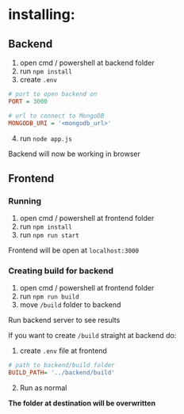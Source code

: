 # installing:

## Backend

1. open cmd / powershell at backend folder
2. run `npm install`
3. create `.env`
```ini
# port to open backend on
PORT = 3000

# url to connect to MongoDB
MONGODB_URI = '<mongodb_url>'
```
4. run `node app.js`

Backend will now be working in browser

## Frontend

### Running

1. open cmd / powershell at frontend folder
2. run `npm install`
3. run `npm run start`

Frontend will be open at `localhost:3000`

### Creating build for backend

1. open cmd / powershell at frontend folder
2. run `npm run build`
3. move `/build` folder to backend

Run backend server to see results

If you want to create `/build` straight at backend do:
1. create `.env` file at frontend
```ini
# path to backend/build folder
BUILD_PATH= '../backend/build'
```
2. Run as normal

**The folder at destination will be overwritten**